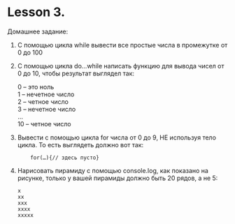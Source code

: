 # Lesson 3. 
Домашнее задание:

1) С помощью цикла while вывести все простые числа в промежутке от 0 до 100

2) С помощью цикла do…while написать функцию для вывода чисел от 0 до 10, чтобы результат выглядел так:

    0 – это ноль <br>
    1 – нечетное число <br>
    2 – четное число <br>
    3 – нечетное число <br>
    … <br>
    10 – четное число

3) Вывести с помощью цикла for числа от 0 до 9, НЕ используя тело цикла. То есть выглядеть должно вот так:
    ```
        for(…){// здесь пусто}
    ```
    
4) Нарисовать пирамиду с помощью console.log, как показано на рисунке, только у вашей пирамиды должно быть 20 рядов, 
а не 5:

    ```
    x
    xx
    xxx
    xxxx
    xxxxx
    ```